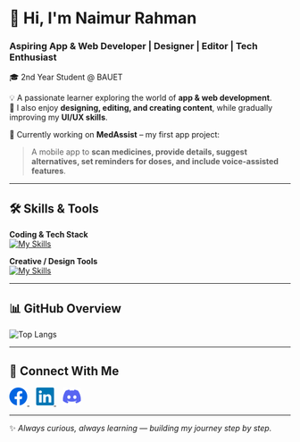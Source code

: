 # 👋 Hi, I'm Naimur Rahman  

### Aspiring App & Web Developer | Designer | Editor | Tech Enthusiast  

🎓 2nd Year Student @ BAUET  

💡 A passionate learner exploring the world of **app & web development**.  
🎨 I also enjoy **designing, editing, and creating content**, while gradually improving my **UI/UX skills**.  

🚀 Currently working on **MedAssist** – my first app project:  
> A mobile app to **scan medicines, provide details, suggest alternatives, set reminders for doses, and include voice-assisted features**.  

---

## 🛠️ Skills & Tools  

**Coding & Tech Stack**  
[![My Skills](https://skillicons.dev/icons?i=cpp,java,html,css,js,mysql,firebase,matlab&perline=6)](https://skillicons.dev)  

**Creative / Design Tools**  
[![My Skills](https://skillicons.dev/icons?i=figma,ps,pr&perline=6)](https://skillicons.dev)  

---

## 📊 GitHub Overview  
![Top Langs](https://github-readme-stats.vercel.app/api/top-langs/?username=Its-Nahid&layout=compact&theme=tokyonight)  

---

## 🔗 Connect With Me  

<a href="https://facebook.com/">
  <img src="https://raw.githubusercontent.com/CLorant/readme-social-icons/main/large/colored/facebook.svg" alt="Facebook" width="32" height="32" />
</a> &nbsp;&nbsp;
<a href="https://linkedin.com/">
  <img src="https://raw.githubusercontent.com/CLorant/readme-social-icons/main/large/colored/linkedin.svg" alt="LinkedIn" width="32" height="32" />
</a> &nbsp;&nbsp;
<a href="https://discord.com/">
  <img src="https://raw.githubusercontent.com/CLorant/readme-social-icons/main/large/colored/discord.svg" alt="Discord" width="32" height="32" />
</a>

---

✨ *Always curious, always learning — building my journey step by step.*  
